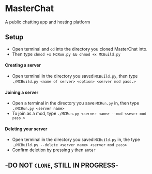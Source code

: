 # MasterChat
A public chatting app and hosting platform


## Setup

- Open terminal and `cd` into the directory you cloned MasterChat into.
- Then type `chmod +x MCRun.py && chmod +x MCBuild.py`

#### Creating a server

- Open terminal in the directory you saved `MCBuild.py`, then type `./MCBuild.py <name of server> <option> <server mod pass.>`

#### Joining a server

- Open a terminal in the directory you save `MCRun.py` in, then type `./MCRun.py <server name>`
- To join as a mod, type `./MCRun.py <server name> --mod <sever mod pass.>`

#### Deleting your server

- Open terminal in the directory you saved `MCBuild.py` in, the type `./MCBuild.py --delete <server name> <server mod pass>`
- Confirm deletion by pressing `y` then `enter`



## -DO NOT `CLONE`, STILL IN PROGRESS-
